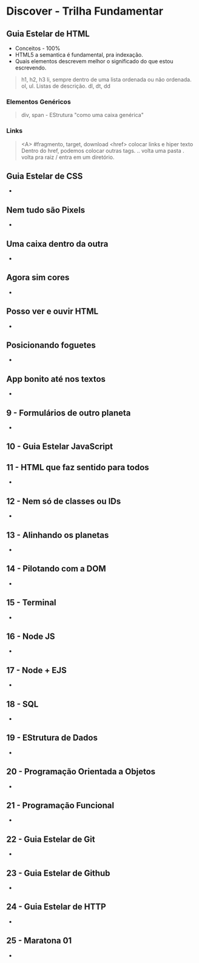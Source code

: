 # Discover - Trilha Fundamentar

## Guia Estelar de HTML

- Conceitos - 100%
- HTML5 a semantica é fundamental, pra indexação.
- Quais elementos descrevem melhor o significado do que estou escrevendo.
> h1, h2, h3
> li, sempre dentro de uma lista ordenada ou não ordenada. ol, ul.
>Listas de descrição.
>dl, dt, dd
### Elementos Genéricos
>div, span - EStrutura "como uma caixa genérica"
### Links
> &lt;A&gt; #fragmento, target, download
> &lt;href&gt; colocar links e hiper texto
> Dentro do href, podemos colocar outras tags.
> .. volta uma pasta
> . volta pra raiz
> / entra em um diretório.


## Guia Estelar de CSS

-

## Nem tudo são Pixels

-

## Uma caixa dentro da outra

-

## Agora sim cores

-

## Posso ver e ouvir HTML

-

## Posicionando foguetes

-

## App bonito até nos textos

-

## 9 - Formulários de outro planeta

-

## 10 - Guia Estelar JavaScript

## 11 - HTML que faz sentido para todos

-

## 12 - Nem só de classes ou IDs

-

## 13 - Alinhando os planetas

-

## 14 - Pilotando com a DOM

-

## 15 - Terminal

-

## 16 - Node JS

-

## 17 - Node + EJS

-

## 18 - SQL

-

## 19 - EStrutura de Dados

-

## 20 - Programação Orientada a Objetos

-

## 21 - Programação Funcional

-

## 22 - Guia Estelar de Git

-

## 23 - Guia Estelar de Github

-

## 24 - Guia Estelar de HTTP

-

## 25 - Maratona 01

-
